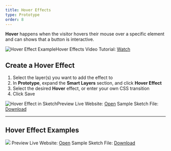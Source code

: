 ```yaml
---
title: Hover Effects
type: Prototype
order: 8
---
```

**Hover** happens when the visitor hovers their mouse over a specific element and can shows that a button is interactive.

![Hover Effect Example](https://docs.animaapp.com/images/launchpad/hover/hover2.gif)Hover Effects Video Tutorial: [Watch](http://f.cl.ly/items/2R030T2A023U103b3C2X/Hover%20Effect%20v3.mp4)

## Create a Hover Effect

1. Select the layer(s) you want to add the effect to
2. In **Prototype**, expand the **Smart Layers** section, and click **Hover Effect**
3. Select the desired **Hover** effect, or enter your own CSS transition
4. Click Save

![Hover Effect in Sketch](http://f.cl.ly/items/2y471b3m2Z2c133i2D1j/[4d27ac5d2dec212f229a1d099e539c6c]_Hover%20Effect.gif)Preview Live Website: [Open](https://summer-fire-391.animaapp.io)
Sample Sketch File: [Download](https://www.dropbox.com/s/qx43bev3feyeyqs/Hover%20Sample%20v3.sketch?dl=1)

---
## Hover Effect Examples

![](http://f.cl.ly/items/1x2d3S1T070h2G442l02/[e57718ceee2b4ca3674bcddb44f8755d]_Hover%20demo.gif)
Preview Live Website: [Open](https://restless-dust-1.animaapp.io/)
Sample Sketch File: [Download](https://www.dropbox.com/s/pqg3dm914ngbrch/Hover%20Example.sketch?dl=1)
